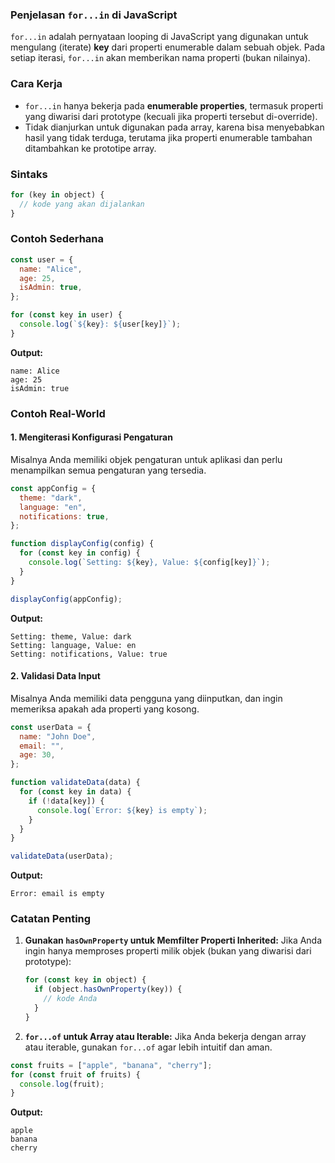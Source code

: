 ### Penjelasan `for...in` di JavaScript

`for...in` adalah pernyataan looping di JavaScript yang digunakan untuk mengulang (iterate) **key** dari properti enumerable dalam sebuah objek. Pada setiap iterasi, `for...in` akan memberikan nama properti (bukan nilainya).

### Cara Kerja

- `for...in` hanya bekerja pada **enumerable properties**, termasuk properti yang diwarisi dari prototype (kecuali jika properti tersebut di-override).
- Tidak dianjurkan untuk digunakan pada array, karena bisa menyebabkan hasil yang tidak terduga, terutama jika properti enumerable tambahan ditambahkan ke prototipe array.

### Sintaks

```javascript
for (key in object) {
  // kode yang akan dijalankan
}
```

### Contoh Sederhana

```javascript
const user = {
  name: "Alice",
  age: 25,
  isAdmin: true,
};

for (const key in user) {
  console.log(`${key}: ${user[key]}`);
}
```

**Output:**

```
name: Alice
age: 25
isAdmin: true
```

### Contoh Real-World

#### 1. Mengiterasi Konfigurasi Pengaturan

Misalnya Anda memiliki objek pengaturan untuk aplikasi dan perlu menampilkan semua pengaturan yang tersedia.

```javascript
const appConfig = {
  theme: "dark",
  language: "en",
  notifications: true,
};

function displayConfig(config) {
  for (const key in config) {
    console.log(`Setting: ${key}, Value: ${config[key]}`);
  }
}

displayConfig(appConfig);
```

**Output:**

```
Setting: theme, Value: dark
Setting: language, Value: en
Setting: notifications, Value: true
```

#### 2. Validasi Data Input

Misalnya Anda memiliki data pengguna yang diinputkan, dan ingin memeriksa apakah ada properti yang kosong.

```javascript
const userData = {
  name: "John Doe",
  email: "",
  age: 30,
};

function validateData(data) {
  for (const key in data) {
    if (!data[key]) {
      console.log(`Error: ${key} is empty`);
    }
  }
}

validateData(userData);
```

**Output:**

```
Error: email is empty
```

### Catatan Penting

1. **Gunakan `hasOwnProperty` untuk Memfilter Properti Inherited:**
   Jika Anda ingin hanya memproses properti milik objek (bukan yang diwarisi dari prototype):

   ```javascript
   for (const key in object) {
     if (object.hasOwnProperty(key)) {
       // kode Anda
     }
   }
   ```

2. **`for...of` untuk Array atau Iterable:**
   Jika Anda bekerja dengan array atau iterable, gunakan `for...of` agar lebih intuitif dan aman.

```javascript
const fruits = ["apple", "banana", "cherry"];
for (const fruit of fruits) {
  console.log(fruit);
}
```

**Output:**

```
apple
banana
cherry
```
